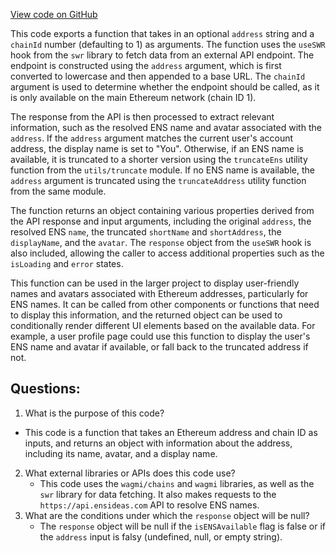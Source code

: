 [View code on GitHub](zoo-labs/zoo/blob/master/app/hooks/useENSResolver.ts)

This code exports a function that takes in an optional `address` string and a `chainId` number (defaulting to 1) as arguments. The function uses the `useSWR` hook from the `swr` library to fetch data from an external API endpoint. The endpoint is constructed using the `address` argument, which is first converted to lowercase and then appended to a base URL. The `chainId` argument is used to determine whether the endpoint should be called, as it is only available on the main Ethereum network (chain ID 1).

The response from the API is then processed to extract relevant information, such as the resolved ENS name and avatar associated with the `address`. If the `address` argument matches the current user's account address, the display name is set to "You". Otherwise, if an ENS name is available, it is truncated to a shorter version using the `truncateEns` utility function from the `utils/truncate` module. If no ENS name is available, the `address` argument is truncated using the `truncateAddress` utility function from the same module.

The function returns an object containing various properties derived from the API response and input arguments, including the original `address`, the resolved ENS `name`, the truncated `shortName` and `shortAddress`, the `displayName`, and the `avatar`. The `response` object from the `useSWR` hook is also included, allowing the caller to access additional properties such as the `isLoading` and `error` states.

This function can be used in the larger project to display user-friendly names and avatars associated with Ethereum addresses, particularly for ENS names. It can be called from other components or functions that need to display this information, and the returned object can be used to conditionally render different UI elements based on the available data. For example, a user profile page could use this function to display the user's ENS name and avatar if available, or fall back to the truncated address if not.
## Questions: 
 1. What is the purpose of this code?
   - This code is a function that takes an Ethereum address and chain ID as inputs, and returns an object with information about the address, including its name, avatar, and a display name.
2. What external libraries or APIs does this code use?
   - This code uses the `wagmi/chains` and `wagmi` libraries, as well as the `swr` library for data fetching. It also makes requests to the `https://api.ensideas.com` API to resolve ENS names.
3. What are the conditions under which the `response` object will be null?
   - The `response` object will be null if the `isENSAvailable` flag is false or if the `address` input is falsy (undefined, null, or empty string).